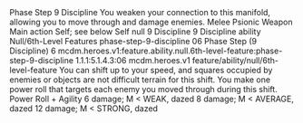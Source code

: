 <ability>
  <name>Phase Step</name>
  <cost>9 Discipline</cost>
  <flavor>You weaken your connection to this manifold, allowing you to move through and damage enemies.</flavor>
  <keywords>
    <keyword>Melee</keyword>
    <keyword>Psionic</keyword>
    <keyword>Weapon</keyword>
  </keywords>
  <type>Main action</type>
  <distance>Self; see below</distance>
  <target>Self</target>
  <metadata>
    <class>null</class>
    <cost>9 Discipline</cost>
    <cost_amount>9</cost_amount>
    <cost_resource>Discipline</cost_resource>
    <feature_type>ability</feature_type>
    <file_dpath>Null/6th-Level Features</file_dpath>
    <item_id>phase-step-9-discipline</item_id>
    <item_index>06</item_index>
    <item_name>Phase Step (9 Discipline)</item_name>
    <level>6</level>
    <scc>mcdm.heroes.v1:feature.ability.null.6th-level-feature:phase-step-9-discipline</scc>
    <scdc>1.1.1:5.1.4.3:06</scdc>
    <source>mcdm.heroes.v1</source>
    <type>feature/ability/null/6th-level-feature</type>
  </metadata>
  <effects>
    <effect type="mundane">You can shift up to your speed, and squares occupied by enemies or objects are not difficult terrain for this shift. You make one power roll that targets each enemy you moved through during this shift.</effect>
    <effect type="roll">
      <roll>Power Roll + Agility</roll>
      <t1>6 damage; M &lt; WEAK, dazed</t1>
      <t2>8 damage; M &lt; AVERAGE, dazed</t2>
      <t3>12 damage; M &lt; STRONG, dazed</t3>
    </effect>
  </effects>
</ability>
